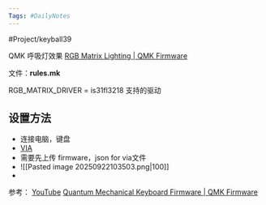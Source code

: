 ```yaml
---
Tags: #DailyNotes 
---
```


#Project/keyball39 

QMK 呼吸灯效果
[RGB Matrix Lighting \| QMK Firmware](https://docs.qmk.fm/features/rgb_matrix)

文件：**rules.mk**

RGB_MATRIX_DRIVER = is31fl3218  支持的驱动



## 设置方法

- 连接电脑，键盘
- [VIA](https://usevia.app/)
- 需要先上传 firmware，json for via文件
- ![[Pasted image 20250922103503.png|100]]
- 


参考：
[YouTube](https://www.youtube.com/watch?v=Kh3uqAWskDs)
[Quantum Mechanical Keyboard Firmware \| QMK Firmware](https://docs.qmk.fm/) 